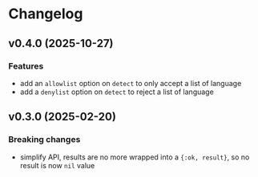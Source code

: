 # Changelog

## v0.4.0 (2025-10-27)

### Features

- add an `allowlist` option on `detect` to only accept a list of language
- add a `denylist` option on `detect` to reject a list of language

## v0.3.0 (2025-02-20)

### Breaking changes

- simplify API, results are no more wrapped into a `{:ok, result}`, so no result is now `nil` value

